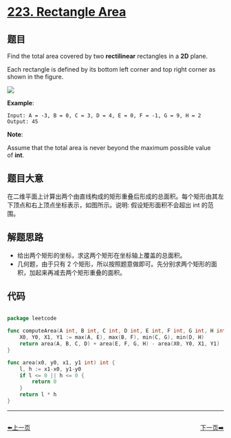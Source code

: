 # [223. Rectangle Area](https://leetcode.com/problems/rectangle-area/)


## 题目

Find the total area covered by two **rectilinear** rectangles in a **2D** plane.

Each rectangle is defined by its bottom left corner and top right corner as shown in the figure.

![](https://assets.leetcode-cn.com/aliyun-lc-upload/uploads/2018/10/22/rectangle_area.png)

**Example**:

    Input: A = -3, B = 0, C = 3, D = 4, E = 0, F = -1, G = 9, H = 2
    Output: 45

**Note**:

Assume that the total area is never beyond the maximum possible value of **int**.



## 题目大意

在二维平面上计算出两个由直线构成的矩形重叠后形成的总面积。每个矩形由其左下顶点和右上顶点坐标表示，如图所示。说明: 假设矩形面积不会超出 int 的范围。

## 解题思路


- 给出两个矩形的坐标，求这两个矩形在坐标轴上覆盖的总面积。
- 几何题，由于只有 2 个矩形，所以按照题意做即可。先分别求两个矩形的面积，加起来再减去两个矩形重叠的面积。


## 代码

```go

package leetcode

func computeArea(A int, B int, C int, D int, E int, F int, G int, H int) int {
    X0, Y0, X1, Y1 := max(A, E), max(B, F), min(C, G), min(D, H)
    return area(A, B, C, D) + area(E, F, G, H) - area(X0, Y0, X1, Y1)
}

func area(x0, y0, x1, y1 int) int {
    l, h := x1-x0, y1-y0
    if l <= 0 || h <= 0 {
        return 0
    }
    return l * h
}

```


----------------------------------------------
<div style="display: flex;justify-content: space-between;align-items: center;">
<p><a href="https://books.halfrost.com/leetcode/ChapterFour/0200~0299/0222.Count-Complete-Tree-Nodes/">⬅️上一页</a></p>
<p><a href="https://books.halfrost.com/leetcode/ChapterFour/0200~0299/0224.Basic-Calculator/">下一页➡️</a></p>
</div>
